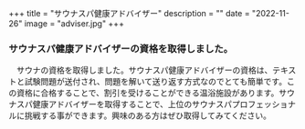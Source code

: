 +++
title = "サウナスパ健康アドバイザー"
description = ""
date = "2022-11-26"
image = "adviser.jpg"
+++

<h3>サウナスパ健康アドバイザーの資格を取得しました。</h3>
<p>　サウナの資格を取得しました。サウナスパ健康アドバイザーの資格は、テキストと試験問題が送付され、問題を解いて送り返す方式なのでとても簡単です。この資格に合格することで、割引を受けることができる温浴施設があります。サウナスパ健康アドバイザーを取得することで、上位のサウナスパプロフェッショナルに挑戦する事ができます。興味のある方はぜひ取得してみてください。</p>